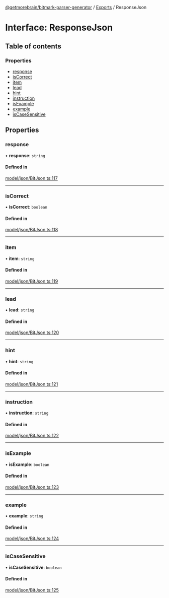 [@getmorebrain/bitmark-parser-generator](../API.md) / [Exports](../modules.md) / ResponseJson

# Interface: ResponseJson

## Table of contents

### Properties

- [response](ResponseJson.md#response)
- [isCorrect](ResponseJson.md#isCorrect)
- [item](ResponseJson.md#item)
- [lead](ResponseJson.md#lead)
- [hint](ResponseJson.md#hint)
- [instruction](ResponseJson.md#instruction)
- [isExample](ResponseJson.md#isExample)
- [example](ResponseJson.md#example)
- [isCaseSensitive](ResponseJson.md#isCaseSensitive)

## Properties

### response

• **response**: `string`

#### Defined in

[model/json/BitJson.ts:117](https://github.com/getMoreBrain/bitmark-parser-generator/blob/9ddf9e2/src/model/json/BitJson.ts#L117)

___

### isCorrect

• **isCorrect**: `boolean`

#### Defined in

[model/json/BitJson.ts:118](https://github.com/getMoreBrain/bitmark-parser-generator/blob/9ddf9e2/src/model/json/BitJson.ts#L118)

___

### item

• **item**: `string`

#### Defined in

[model/json/BitJson.ts:119](https://github.com/getMoreBrain/bitmark-parser-generator/blob/9ddf9e2/src/model/json/BitJson.ts#L119)

___

### lead

• **lead**: `string`

#### Defined in

[model/json/BitJson.ts:120](https://github.com/getMoreBrain/bitmark-parser-generator/blob/9ddf9e2/src/model/json/BitJson.ts#L120)

___

### hint

• **hint**: `string`

#### Defined in

[model/json/BitJson.ts:121](https://github.com/getMoreBrain/bitmark-parser-generator/blob/9ddf9e2/src/model/json/BitJson.ts#L121)

___

### instruction

• **instruction**: `string`

#### Defined in

[model/json/BitJson.ts:122](https://github.com/getMoreBrain/bitmark-parser-generator/blob/9ddf9e2/src/model/json/BitJson.ts#L122)

___

### isExample

• **isExample**: `boolean`

#### Defined in

[model/json/BitJson.ts:123](https://github.com/getMoreBrain/bitmark-parser-generator/blob/9ddf9e2/src/model/json/BitJson.ts#L123)

___

### example

• **example**: `string`

#### Defined in

[model/json/BitJson.ts:124](https://github.com/getMoreBrain/bitmark-parser-generator/blob/9ddf9e2/src/model/json/BitJson.ts#L124)

___

### isCaseSensitive

• **isCaseSensitive**: `boolean`

#### Defined in

[model/json/BitJson.ts:125](https://github.com/getMoreBrain/bitmark-parser-generator/blob/9ddf9e2/src/model/json/BitJson.ts#L125)
